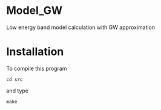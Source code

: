 # Model_GW
Low energy band model calculation with GW approximation

# Installation
To compile this program
```
cd src
```
and type
```
make
```
